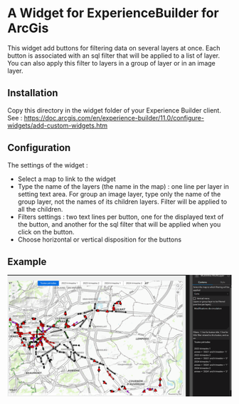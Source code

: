 # A Widget for ExperienceBuilder for ArcGis
This widget add buttons for filtering data on several layers at once.
Each button is associated with an sql filter that will be applied to a list of layer.
You can also apply this filter to layers in a group of layer or in an image layer.

## Installation
Copy this directory in the widget folder of your Experience Builder client.
See : https://doc.arcgis.com/en/experience-builder/11.0/configure-widgets/add-custom-widgets.htm

## Configuration
The settings of the widget :
- Select a map to link to the widget
- Type the name of the layers (the name in the map) : one line per layer in setting text area. For group an image layer, type only the name of the group layer, not the names of its children layers. Filter will be applied to all the children.
- Filters settings : two text lines per button, one for the displayed text of the button, and another for the sql filter that will be applied when you click on the button.
- Choose horizontal or vertical disposition for the buttons

## Example
![alt text](CamMultiLayerExample.gif)